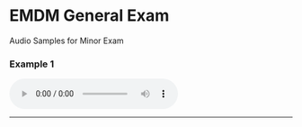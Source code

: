# EMDM General Exam

Audio Samples for Minor Exam

### Example 1

<audio controls controlsList="nodownload" src="EMDM General-min1.wav">Example 1</audio>






----

<!-- Direct links if required. Do not copy, do not share.

[Example 1](EMDM General-G1.wav)

[Example 2](EMDM General-G2.wav)

[Example 3](EMDM General-G3.wav)

[Example 4](EMDM General-G4.wav) -->
